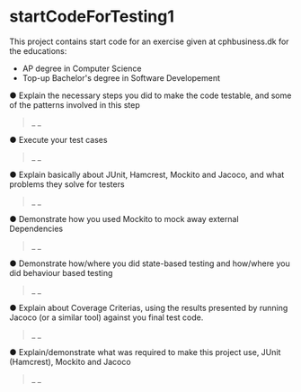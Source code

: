 # startCodeForTesting1
This project contains start code for an exercise given at cphbusiness.dk for the educations:
* AP degree in Computer Science
* Top-up Bachelor's degree in Software Developement

● Explain the necessary steps you did to make the code testable, and some of the patterns involved in this step <br>
> _ _

● Execute your test cases <br>
> _ _

● Explain basically about JUnit, Hamcrest, Mockito and Jacoco, and what problems they solve for testers <br>
> _ _

● Demonstrate how you used Mockito to mock away external Dependencies <br>
> _ _

● Demonstrate how/where you did state-based testing and how/where you did behaviour based testing <br>
> _ _

● Explain about Coverage Criterias, using the results presented by running Jacoco (or a similar tool) against you final test code. <br>
> _ _

● Explain/demonstrate what was required to make this project use, JUnit (Hamcrest), Mockito and Jacoco <br>
> _ _
